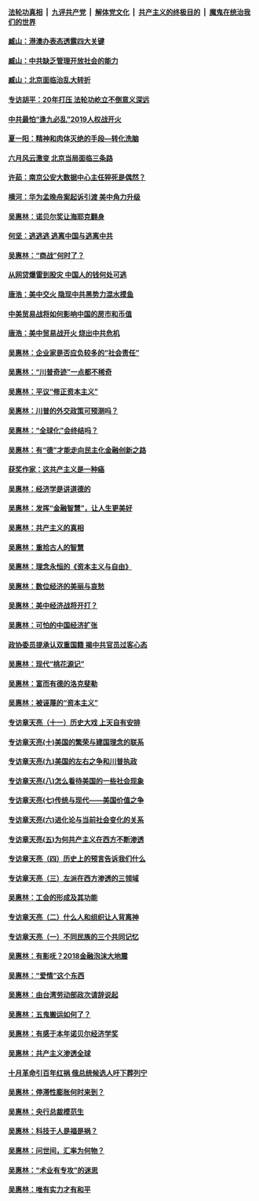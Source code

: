 ####  [法轮功真相](../../../../basic/blob/master/README.md?t=08312100) &nbsp;|&nbsp; [九评共产党](../../../../9ping.md/blob/master/README.md?t=08312100) &nbsp;|&nbsp; [解体党文化](../../../../jtdwh.md/blob/master/README.md?t=08312100)  &nbsp;|&nbsp; [共产主义的终极目的](../../../../gczydzjmd.md/blob/master/README.md?t=08312100) &nbsp;|&nbsp; [魔鬼在统治我们的世界](../../../../mgztzwmdsj.md/blob/master/README.md?t=08312100) 

#### [臧山：港澳办表态透露四大关键](../pages/nsc423/n11421628.md?t=08312100) 

#### [臧山：中共缺乏管理开放社会的能力](../pages/nsc423/n11407457.md?t=08312100) 

#### [臧山：北京面临治乱大转折](../pages/nsc423/n11406895.md?t=08312100) 

#### [专访胡平：20年打压 法轮功屹立不倒意义深远](../pages/nsc423/n11398800.md?t=08312100) 

#### [中共最怕“逢九必乱”2019人权战开火](../pages/nsc423/n11385248.md?t=08312100) 

#### [夏一阳：精神和肉体灭绝的手段—转化洗脑](../pages/nsc423/n11368250.md?t=08312100) 

#### [六月风云激变 北京当局面临三条路](../pages/nsc423/n11313668.md?t=08312100) 

#### [许茹：南京公安大数据中心主任猝死是偶然？](../pages/nsc423/n11064744.md?t=08312100) 

#### [横河：华为孟晚舟案起诉引渡 美中角力升级](../pages/nsc423/n11027230.md?t=08312100) 

#### [吴惠林：诺贝尔奖让海耶克翻身](../pages/nsc423/n10890049.md?t=08312100) 

#### [何坚：逃逃逃 逃离中国与逃离中共](../pages/nsc423/n10592891.md?t=08312100) 

#### [吴惠林：“商战”何时了？](../pages/nsc423/n10573558.md?t=08312100) 

#### [从网贷爆雷到股灾 中国人的钱何处可逃](../pages/nsc423/n10572800.md?t=08312100) 

#### [唐浩：美中交火 隐现中共黑势力混水摸鱼](../pages/nsc423/n10544040.md?t=08312100) 

#### [中美贸易战将如何影响中国的房市和币值](../pages/nsc423/n10543697.md?t=08312100) 

#### [唐浩：美中贸易战开火 烧出中共危机](../pages/nsc423/n10540126.md?t=08312100) 

#### [吴惠林：企业家是否应负较多的“社会责任”](../pages/nsc423/n10535022.md?t=08312100) 

#### [吴惠林：“川普奇迹”一点都不稀奇](../pages/nsc423/n10512808.md?t=08312100) 

#### [吴惠林：平议“修正资本主义”](../pages/nsc423/n10495724.md?t=08312100) 

#### [吴惠林：川普的外交政策可预测吗？](../pages/nsc423/n10462387.md?t=08312100) 

#### [吴惠林：“全球化”会终结吗？](../pages/nsc423/n10452838.md?t=08312100) 

#### [吴惠林：有“德”才能走向民主化金融创新之路](../pages/nsc423/n10432292.md?t=08312100) 

#### [获奖作家：这共产主义是一种癌](../pages/nsc423/n10431541.md?t=08312100) 

#### [吴惠林：经济学是讲道德的](../pages/nsc423/n10398014.md?t=08312100) 

#### [吴惠林：发挥“金融智慧”，让人生更美好](../pages/nsc423/n10375019.md?t=08312100) 

#### [吴惠林：共产主义的真相](../pages/nsc423/n10351394.md?t=08312100) 

#### [吴惠林：重拾古人的智慧](../pages/nsc423/n10337691.md?t=08312100) 

#### [吴惠林：理念永恒的《资本主义与自由》](../pages/nsc423/n10316274.md?t=08312100) 

#### [吴惠林：数位经济的美丽与哀愁](../pages/nsc423/n10292946.md?t=08312100) 

#### [吴惠林：美中经济战将开打？](../pages/nsc423/n10258825.md?t=08312100) 

#### [吴惠林：可怕的中国经济扩张](../pages/nsc423/n10219147.md?t=08312100) 

#### [政协委员提承认双重国籍 揭中共官员过客心态](../pages/nsc423/n10208809.md?t=08312100) 

#### [吴惠林：现代“桃花源记”](../pages/nsc423/n10185234.md?t=08312100) 

#### [吴惠林：富而有德的洛克斐勒](../pages/nsc423/n10142264.md?t=08312100) 

#### [吴惠林：被诬蔑的“资本主义”](../pages/nsc423/n10124816.md?t=08312100) 

#### [专访章天亮（十一）历史大戏 上天自有安排](../pages/nsc423/n10094905.md?t=08312100) 

#### [专访章天亮(十)美国的繁荣与建国理念的联系](../pages/nsc423/n10094899.md?t=08312100) 

#### [专访章天亮(九)美国的左右之争和川普执政](../pages/nsc423/n10094889.md?t=08312100) 

#### [专访章天亮(八)怎么看待美国的一些社会现象](../pages/nsc423/n10094857.md?t=08312100) 

#### [专访章天亮(七)传统与现代——美国价值之争](../pages/nsc423/n10093140.md?t=08312100) 

#### [专访章天亮(六)进化论与当前社会变化的关系](../pages/nsc423/n10092036.md?t=08312100) 

#### [专访章天亮(五)为何共产主义在西方不断渗透](../pages/nsc423/n10083620.md?t=08312100) 

#### [专访章天亮（四）历史上的预言告诉我们什么](../pages/nsc423/n10083606.md?t=08312100) 

#### [专访章天亮（三）左派在西方渗透的三领域](../pages/nsc423/n10081115.md?t=08312100) 

#### [吴惠林：工会的形成及其功能](../pages/nsc423/n10080633.md?t=08312100) 

#### [专访章天亮（二）什么人和组织让人背离神](../pages/nsc423/n10076637.md?t=08312100) 

#### [专访章天亮（一）不同民族的三个共同记忆](../pages/nsc423/n10074188.md?t=08312100) 

#### [吴惠林：有影呒？2018金融泡沫大地震](../pages/nsc423/n10040534.md?t=08312100) 

#### [吴惠林：“爱情”这个东西](../pages/nsc423/n10019423.md?t=08312100) 

#### [吴惠林：由台湾劳动部政次请辞说起](../pages/nsc423/n9979679.md?t=08312100) 

#### [吴惠林：五鬼搬运如何了？](../pages/nsc423/n9925338.md?t=08312100) 

#### [吴惠林：有感于本年诺贝尔经济学奖](../pages/nsc423/n9871883.md?t=08312100) 

#### [吴惠林：共产主义渗透全球](../pages/nsc423/n9812748.md?t=08312100) 

#### [十月革命引百年红祸 俄总统候选人吁下葬列宁](../pages/nsc423/n9810182.md?t=08312100) 

#### [吴惠林：停滞性膨胀何时来到？](../pages/nsc423/n9764136.md?t=08312100) 

#### [吴惠林：央行总裁模范生](../pages/nsc423/n9728134.md?t=08312100) 

#### [吴惠林：科技于人是福是祸？](../pages/nsc423/n9672982.md?t=08312100) 

#### [吴惠林：问世间，汇率为何物？](../pages/nsc423/n9621788.md?t=08312100) 

#### [吴惠林：“术业有专攻”的迷思](../pages/nsc423/n9580363.md?t=08312100) 

#### [吴惠林：唯有实力才有和平](../pages/nsc423/n9529599.md?t=08312100) 

